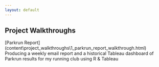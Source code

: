 ```yaml
---
layout: default
---
```

## Project Walkthroughs

<div style="display: inline-block;">
[Parkrun Report](content\project_walkthroughs\1_parkrun_report_walkthrough.html) 
Producing a weekly email report and a historical Tableau dashboard of Parkrun results for my running club using R & Tableau
</div>
<!--div style="display: inline-block;">
<a href="content/project_walkthroughs/2_in_case_you_missed_it_walkthrough.html">
<img src="content/project_walkthroughs/assets/icymi_full.png" align="left" style="width:20%;height:20%;padding-right:10px;"/>
</a>
<h5>[In Case You Missed It](content\project_walkthroughs\2_in_case_you_missed_it_walkthrough.html)</h5>
Producing a weekly email digest resources shared on Twitter by users I follow. 
</div>
<div style="display: inline-block;">
[Crow Scarer](content\project_walkthroughs\3_crow_scarer.html) 
Building a audio crow scarer for domestic use.
</div-->







